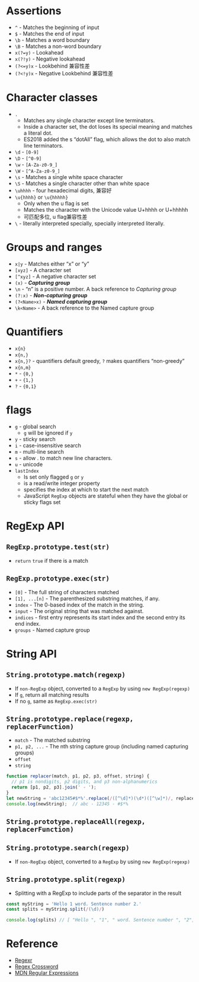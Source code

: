 # Assertions

- `^` - Matches the beginning of input
- `$` - Matches the end of input
- `\b` - Matches a word boundary
- `\B` - Matches a non-word boundary
- `x(?=y)` - Lookahead
- `x(?!y)` - Negative lookahead
- `(?<=y)x` - Lookbehind 兼容性差
- `(?<!y)x` - Negative Lookbehind 兼容性差

# Character classes

- `.`
    - Matches any single character except line terminators.
    - Inside a character set, the dot loses its special meaning and matches a literal dot.
    - ES2018 added the s “dotAll” flag, which allows the dot to also match line terminators.
- `\d` - `[0-9]`
- `\D` - `[^0-9]`
- `\w` - `[A-Za-z0-9_]`
- `\W` - `[^A-Za-z0-9_]`
- `\s` - Matches a single white space character
- `\S` - Matches a single character other than white space
- `\uhhhh` - four hexadecimal digits, 兼容好
- `\u{hhhh}` or `\u{hhhhh}`
    - Only when the u flag is set
    - Matches the character with the Unicode value U+hhhh or U+hhhhh
    - 可匹配多位, u flag兼容性差
- `\` - literally interpreted specially, specially interpreted literally.

# Groups and ranges

- `x|y` - Matches either “x” or “y”
- `[xyz]` - A character set
- `[^xyz]` - A negative character set
- `(x)` - ***Capturing group***
- `\n` - “n” is a positive number. A back reference to *Capturing group*
- `(?:x)` - ***Non-capturing group***
- `(?<Name>x)` - ***Named capturing group***
- `\k<Name>` - A back reference to the Named capture group

# Quantifiers

- `x{n}`
- `x{n,}`
- `x{n,}?` - quantifiers default greedy, `?` makes quantifiers “non-greedy”
- `x{n,m}`
- `*` - `{0,}`
- `+` - `{1,}`
- `?` - `{0,1}`

# flags

- `g` - global search
    - `g` will be ignored if `y`
- `y` - sticky search
- `i` - case-insensitive search
- `m` - multi-line search
- `s` - allow . to match new line characters.
- `u` - unicode
- `lastIndex`
    - Is set only flagged `g` or `y`
    - is a read/write integer property
    - specifies the index at which to start the next match
    - JavaScript `RegExp` objects are stateful when they have the global or sticky flags set

# RegExp API

## `RegExp.prototype.test(str)`

- `return` `true` if there is a match

## `RegExp.prototype.exec(str)`

- `[0]` - The full string of characters matched
- `[1], ...[n]` - The parenthesized substring matches, if any.
- `index` - The 0-based index of the match in the string.
- `input` - The original string that was matched against.
- `indices` - first entry represents its start index and the second entry its end index.
- `groups` - Named capture group

# String API

## `String.prototype.match(regexp)`

- If `non-RegExp` object, converted to a `RegExp` by using `new RegExp(regexp)`
- If `g`, return all matching results
- If no `g`, same as `RegExp.exec(str)`

## `String.prototype.replace(regexp, replacerFunction)`

- `match` - The matched substring
- `p1, p2, ...` - The nth string capture group (including named capturing groups)
- `offset`
- `string`

```jsx
function replacer(match, p1, p2, p3, offset, string) {
  // p1 is nondigits, p2 digits, and p3 non-alphanumerics
  return [p1, p2, p3].join(' - ');
}
let newString = 'abc12345#$*%'.replace(/([^\d]*)(\d*)([^\w]*)/, replacer);
console.log(newString);  // abc - 12345 - #$*%
```

## `String.prototype.replaceAll(regexp, replacerFunction)`

## `String.prototype.search(regexp)`

- If `non-RegExp` object, converted to a `RegExp` by using `new RegExp(regexp)`

## `String.prototype.split(regexp)`

- Splitting with a RegExp to include parts of the separator in the result

```jsx
const myString = 'Hello 1 word. Sentence number 2.'
const splits = myString.split(/(\d)/)

console.log(splits) // [ "Hello ", "1", " word. Sentence number ", "2", "." ]
```

# Reference

- [Regexr](https://regexr.com/)
- [Regex Crossword](https://regexcrossword.com/)
- [MDN Regular Expressions](https://developer.mozilla.org/en-US/docs/Web/JavaScript/Guide/Regular_Expressions)
